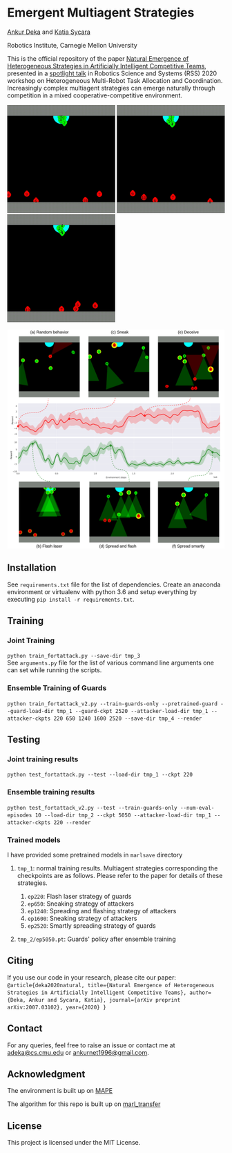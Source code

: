 # Emergent Multiagent Strategies

[Ankur Deka](https://www.linkedin.com/in/ankur-deka-120392135) and [Katia Sycara](http://www.cs.cmu.edu/~sycara/)

Robotics Institute, Carnegie Mellon University

This is the official repository of the paper [Natural Emergence of Heterogeneous Strategies in Artificially Intelligent Competitive Teams](https://arxiv.org/abs/2007.03102), presented in a [spotlight talk](https://youtu.be/ltHgKYc0F-E) in Robotics Science and Systems (RSS) 2020 workshop on Heterogeneous Multi-Robot Task Allocation and Coordination. Increasingly complex multiagent strategies can emerge naturally through competition in a mixed cooperative-competitive environment.

<p float="center">
	<img src="out_files/1.gif" width="250" height="250"/>
	<img src="out_files/3.gif" width="250" height="250"/>
	<img src="out_files/2.gif" width="250" height="250"/>
</p>
<img src="out_files/Evolution_of_starategies.png" width="750"/>

## Installation
See `requirements.txt` file for the list of dependencies. Create an anaconda environment or virtualenv with python 3.6 and setup everything by executing `pip install -r requirements.txt`. 

## Training

### Joint Training
`python train_fortattack.py --save-dir tmp_3`<br />
See `arguments.py` file for the list of various command line arguments one can set while running the scripts. 


### Ensemble Training of Guards
`python train_fortattack_v2.py --train-guards-only --pretrained-guard --guard-load-dir tmp_1 --guard-ckpt 2520 --attacker-load-dir tmp_1 --attacker-ckpts 220 650 1240 1600 2520 --save-dir tmp_4 --render`


## Testing

### Joint training results
`python test_fortattack.py --test --load-dir tmp_1 --ckpt 220`

### Ensemble training results
`python test_fortattack_v2.py --test --train-guards-only --num-eval-episodes 10 --load-dir tmp_2 --ckpt 5050 --attacker-load-dir tmp_1 --attacker-ckpts 220 --render`

### Trained models
I have provided some pretrained models in `marlsave` directory
1.  `tmp_1`: normal training results. Multiagent strategies corresponding the checkpoints are as follows. Please refer to the paper for details of these strategies.
	1. `ep220`: Flash laser strategy of guards
	1. `ep650`: Sneaking strategy of attackers
	1. `ep1240`: Spreading and flashing strategy of attackers
	1. `ep1600`: Sneaking strategy of attackers
	1. `ep2520`: Smartly spreading strategy of guards

1.  `tmp_2/ep5050.pt`: Guards' policy after ensemble training


## Citing
If you use our code in your research, please cite our paper: <br/>
`@article{deka2020natural,
  title={Natural Emergence of Heterogeneous Strategies in Artificially Intelligent Competitive Teams},
  author={Deka, Ankur and Sycara, Katia},
  journal={arXiv preprint arXiv:2007.03102},
  year={2020}
}
`

## Contact
For any queries, feel free to raise an issue or contact me at adeka@cs.cmu.edu or ankurnet1996@gmail.com.

## Acknowledgment
The environment is built up on [MAPE](https://github.com/openai/multiagent-particle-envs)

The algorithm for this repo is built up on [marl_transfer](https://github.com/sumitsk/marl_transfer)


## License
This project is licensed under the MIT License.
